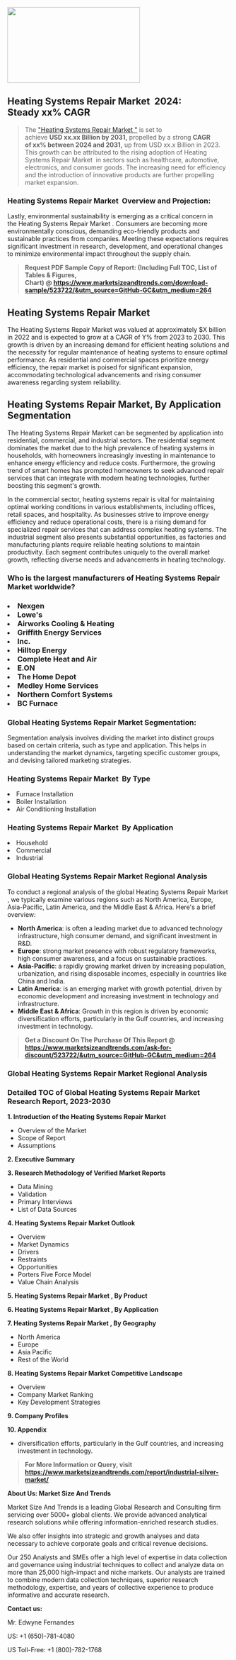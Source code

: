<p><img class="alignnone size-medium wp-image-20088" src="https://ffe5etoiles.com/wp-content/uploads/2024/12/MST1-300x171.png" alt="" width="300" height="171" /></p><h2 id="ember46" class="ember-view reader-text-block__heading-2">Heating Systems Repair Market &nbsp;2024: Steady&nbsp;xx% CAGR</h2><blockquote id="ember47" class="ember-view reader-text-block__blockquote">The&nbsp;<a class="app-aware-link " href="https://www.marketsizeandtrends.com/download-sample/523722/&utm_source=GitHub-GC&utm_medium=264" target="_blank" data-test-app-aware-link="">"Heating Systems Repair Market "</a>&nbsp;is set to achieve&nbsp;<strong>USD&nbsp;xx.xx&nbsp;Billion by 2031,</strong>&nbsp;propelled by a strong&nbsp;<strong>CAGR of&nbsp;xx% between 2024 and 2031,</strong>&nbsp;up from USD xx.x Billion in 2023. This growth can be attributed to the rising adoption of&nbsp;Heating Systems Repair Market &nbsp;in sectors such as healthcare, automotive, electronics, and consumer goods. The increasing need for efficiency and the introduction of innovative products are further propelling market expansion.</blockquote><h3 id="ember48" class="ember-view reader-text-block__heading-3">Heating Systems Repair Market &nbsp;Overview and Projection:</h3><p id="ember49" class="ember-view reader-text-block__paragraph">Lastly, environmental sustainability is emerging as a critical concern in the&nbsp;Heating Systems Repair Market . Consumers are becoming more environmentally conscious, demanding eco-friendly products and sustainable practices from companies. Meeting these expectations requires significant investment in research, development, and operational changes to minimize environmental impact throughout the supply chain.</p><blockquote id="ember50" class="ember-view reader-text-block__blockquote"><strong>Request PDF Sample Copy of Report: (Including Full TOC, List of Tables &amp; Figures, Chart)&nbsp;@&nbsp;<strong><a href="https://www.marketsizeandtrends.com/download-sample/523722/&utm_source=GitHub-GC&utm_medium=264" target="_blank">https://www.marketsizeandtrends.com/download-sample/523722/&utm_source=GitHub-GC&utm_medium=264</a></strong></strong></blockquote><h3 class=""> <h2>Heating Systems Repair Market</h2><p>The Heating Systems Repair Market was valued at approximately $X billion in 2022 and is expected to grow at a CAGR of Y% from 2023 to 2030. This growth is driven by an increasing demand for efficient heating solutions and the necessity for regular maintenance of heating systems to ensure optimal performance. As residential and commercial spaces prioritize energy efficiency, the repair market is poised for significant expansion, accommodating technological advancements and rising consumer awareness regarding system reliability.</p><h2>Heating Systems Repair Market, By Application Segmentation</h2><p>The Heating Systems Repair Market can be segmented by application into residential, commercial, and industrial sectors. The residential segment dominates the market due to the high prevalence of heating systems in households, with homeowners increasingly investing in maintenance to enhance energy efficiency and reduce costs. Furthermore, the growing trend of smart homes has prompted homeowners to seek advanced repair services that can integrate with modern heating technologies, further boosting this segment's growth.</p><p>In the commercial sector, heating systems repair is vital for maintaining optimal working conditions in various establishments, including offices, retail spaces, and hospitality. As businesses strive to improve energy efficiency and reduce operational costs, there is a rising demand for specialized repair services that can address complex heating systems. The industrial segment also presents substantial opportunities, as factories and manufacturing plants require reliable heating solutions to maintain productivity. Each segment contributes uniquely to the overall market growth, reflecting diverse needs and advancements in heating technology.</p></h3><h3 id="" class="">Who is the largest manufacturers of&nbsp;Heating Systems Repair Market worldwide?</h3><h3 class=""></Li><Li>Nexgen</Li><Li> Lowe's</Li><Li> Airworks Cooling & Heating</Li><Li> Griffith Energy Services</Li><Li> Inc.</Li><Li> Hilltop Energy</Li><Li> Complete Heat and Air</Li><Li> E.ON</Li><Li> The Home Depot</Li><Li> Medley Home Services</Li><Li> Northern Comfort Systems</Li><Li> BC Furnace</h3><h3 id="ember53" class="ember-view reader-text-block__heading-3">Global&nbsp;Heating Systems Repair Market Segmentation:</h3><p id="ember54" class="ember-view reader-text-block__paragraph">Segmentation analysis involves dividing the market into distinct groups based on certain criteria, such as type and application. This helps in understanding the market dynamics, targeting specific customer groups, and devising tailored marketing strategies.</p><h3 id="" class="">Heating Systems Repair Market &nbsp;By Type</h3><p></Li><Li>Furnace Installation</Li><Li> Boiler Installation</Li><Li> Air Conditioning Installation</p><h3 id="" class="">Heating Systems Repair Market &nbsp;By Application</h3><p class=""></Li><Li>Household</Li><Li> Commercial</Li><Li> Industrial</p><h3 id="ember62" class="ember-view reader-text-block__heading-3">Global Heating Systems Repair Market Regional Analysis</h3><p id="ember63" class="ember-view reader-text-block__paragraph">To conduct a regional analysis of the global Heating Systems Repair Market , we typically examine various regions such as North America, Europe, Asia-Pacific, Latin America, and the Middle East &amp; Africa. Here's a brief overview:</p><ul><li><strong>North America</strong>: is often a leading market due to advanced technology infrastructure, high consumer demand, and significant investment in R&amp;D.</li><li><strong>Europe</strong>: strong market presence with robust regulatory frameworks, high consumer awareness, and a focus on sustainable practices.</li><li><strong>Asia-Pacific</strong>: a rapidly growing market driven by increasing population, urbanization, and rising disposable incomes, especially in countries like China and India.</li><li><strong>Latin America</strong>: is an emerging market with growth potential, driven by economic development and increasing investment in technology and infrastructure.</li><li><strong>Middle East &amp; Africa</strong>: Growth in this region is driven by economic diversification efforts, particularly in the Gulf countries, and increasing investment in technology.</li></ul><blockquote id="ember61" class="ember-view reader-text-block__blockquote"><strong>Get a Discount On The Purchase Of This Report @ <strong><a href="https://html-cleaner.com/" target="">https://www.marketsizeandtrends.com/ask-for-discount/523722/&utm_source=GitHub-GC&utm_medium=264</a></strong></strong></blockquote><h3 id="ember62" class="ember-view reader-text-block__heading-3">Global Heating Systems Repair Market Regional Analysis</h3><h3 id="" class="">Detailed TOC of Global Heating Systems Repair Market Research Report, 2023-2030</h3><p id="" class=""><strong>1. Introduction of the Heating Systems Repair Market </strong></p><ul><li>Overview of the Market</li><li>Scope of Report</li><li>Assumptions</li></ul><p id="" class=""><strong>2. Executive Summary</strong></p><p id="" class=""><strong>3. Research Methodology of Verified Market Reports</strong></p><ul><li>Data Mining</li><li>Validation</li><li>Primary Interviews</li><li>List of Data Sources</li></ul><p id="" class=""><strong>4. Heating Systems Repair Market Outlook</strong></p><ul><li>Overview</li><li>Market Dynamics</li><li>Drivers</li><li>Restraints</li><li>Opportunities</li><li>Porters Five Force Model</li><li>Value Chain Analysis</li></ul><p id="" class=""><strong>5. Heating Systems Repair Market , By Product</strong></p><p id="" class=""><strong>6. Heating Systems Repair Market , By Application</strong></p><p id="" class=""><strong>7. Heating Systems Repair Market , By Geography</strong></p><ul><li>North America</li><li>Europe</li><li>Asia Pacific</li><li>Rest of the World</li></ul><p id="" class=""><strong>8. Heating Systems Repair Market Competitive Landscape</strong></p><ul><li>Overview</li><li>Company Market Ranking</li><li>Key Development Strategies</li></ul><p id="" class=""><strong>9. Company Profiles</strong></p><p id="" class=""><strong>10. Appendix</strong></p><ul><li>diversification efforts, particularly in the Gulf countries, and increasing investment in technology.</li></ul><blockquote id="ember65" class="ember-view reader-text-block__blockquote"><strong>For More Information or Query, visit <strong><strong><a href="https://html-cleaner.com/" target="">https://www.marketsizeandtrends.com/report/industrial-silver-market/</a></strong></strong></strong></blockquote><p id="" class=""><strong>About Us: Market Size And Trends</strong></p><p id="" class="">Market Size And Trends is a leading Global Research and Consulting firm servicing over 5000+ global clients. We provide advanced analytical research solutions while offering information-enriched research studies.</p><p id="" class="">We also offer insights into strategic and growth analyses and data necessary to achieve corporate goals and critical revenue decisions.</p><p id="" class="">Our 250 Analysts and SMEs offer a high level of expertise in data collection and governance using industrial techniques to collect and analyze data on more than 25,000 high-impact and niche markets. Our analysts are trained to combine modern data collection techniques, superior research methodology, expertise, and years of collective experience to produce informative and accurate research.</p><p id="" class=""><strong>Contact us:</strong></p><p id="" class="">Mr. Edwyne Fernandes</p><p id="" class="">US: +1 (650)-781-4080</p><p id="" class="">US Toll-Free: +1 (800)-782-1768</p>

